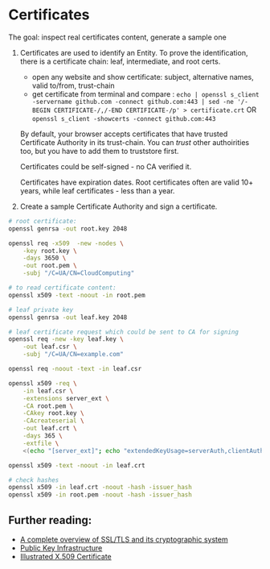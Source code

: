 # Certificates

The goal: inspect real certificates content, generate a sample one

1. Certificates are used to identify an Entity. To prove the identification, there is a certificate chain: leaf, intermediate, and root certs.

    - open any website and show certificate: subject, alternative names, valid to/from, trust-chain
    - get certificate from terminal and compare : `echo | openssl s_client -servername github.com -connect github.com:443 | sed -ne '/-BEGIN CERTIFICATE-/,/-END CERTIFICATE-/p' > certificate.crt` OR `openssl s_client -showcerts -connect github.com:443`

    By default, your browser accepts certificates that have trusted Certificate Authority in its trust-chain. You can _trust_ other authoirities too, but you have to add them to truststore first.

    Certificates could be self-signed - no CA verified it.

    Certificates have expiration dates. Root certificates often are valid 10+ years, while leaf certificates - less than a year.

2. Create a sample Certificate Authority and sign a certificate.

```sh
# root certificate:
openssl genrsa -out root.key 2048

openssl req -x509  -new -nodes \
    -key root.key \
    -days 3650 \
    -out root.pem \
    -subj "/C=UA/CN=CloudComputing"

# to read certificate content:
openssl x509 -text -noout -in root.pem

# leaf private key
openssl genrsa -out leaf.key 2048

# leaf certificate request which could be sent to CA for signing
openssl req -new -key leaf.key \
    -out leaf.csr \
    -subj "/C=UA/CN=example.com"

openssl req -noout -text -in leaf.csr

openssl x509 -req \
    -in leaf.csr \
    -extensions server_ext \
    -CA root.pem \
    -CAkey root.key \
    -CAcreateserial \
    -out leaf.crt \
    -days 365 \
    -extfile \
    <(echo "[server_ext]"; echo "extendedKeyUsage=serverAuth,clientAuth"; echo "subjectAltName=DNS.1:example.com,DNS.2:*.example.com")

openssl x509 -text -noout -in leaf.crt

# check hashes
openssl x509 -in leaf.crt -noout -hash -issuer_hash
openssl x509 -in root.pem -noout -hash -issuer_hash
```

## Further reading:

- [A complete overview of SSL/TLS and its cryptographic system](https://dev.to/techschoolguru/a-complete-overview-of-ssl-tls-and-its-cryptographic-system-36pd)
- [Public Key Infrastructure](https://smallstep.com/blog/everything-pki/)
- [Illustrated X.509 Certificate](https://darutk.medium.com/illustrated-x-509-certificate-84aece2c5c2e)
